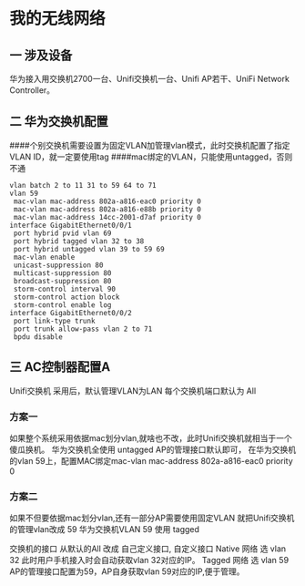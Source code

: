 # 我的无线网络
## 一 涉及设备
华为接入用交换机2700一台、Unifi交换机一台、Unifi AP若干、UniFi Network Controller。
## 二 华为交换机配置
####个别交换机需要设置为固定VLAN加管理vlan模式，此时交换机配置了指定VLAN ID，就一定要使用tag
####mac绑定的VLAN，只能使用untagged，否则不通
```
vlan batch 2 to 11 31 to 59 64 to 71
vlan 59
 mac-vlan mac-address 802a-a816-eac0 priority 0
 mac-vlan mac-address 802a-a816-e88b priority 0
 mac-vlan mac-address 14cc-2001-d7af priority 0
interface GigabitEthernet0/0/1
 port hybrid pvid vlan 69
 port hybrid tagged vlan 32 to 38
 port hybrid untagged vlan 39 to 59 69
 mac-vlan enable
 unicast-suppression 80
 multicast-suppression 80
 broadcast-suppression 80
 storm-control interval 90
 storm-control action block
 storm-control enable log
interface GigabitEthernet0/0/2
 port link-type trunk
 port trunk allow-pass vlan 2 to 71
 bpdu disable
```

## 三 AC控制器配置A
Unifi交换机 采用后，默认管理VLAN为LAN
每个交换机端口默认为 All
### 方案一
如果整个系统采用依据mac划分vlan,就啥也不改，此时Unifi交换机就相当于一个傻瓜换机。 
华为交换机全使用 untagged
AP的管理接口默认即可，
在华为交换机的vlan 59上，配置MAC绑定mac-vlan mac-address 802a-a816-eac0 priority 0

### 方案二
如果不但要依据mac划分vlan,还有一部分AP需要使用固定VLAN
就把Unifi交换机的管理vlan改成 59 华为交换机VLAN 59 使用 tagged

交换机的接口 从默认的All 改成 自己定义接口,
自定义接口 Native 网络 选 vlan 32 此时用户手机接入时会自动获取vlan 32对应的IP。
          Tagged 网络 选 vlan 59
AP的管理接口配置为59，AP自身获取vlan 59对应的IP,便于管理。
